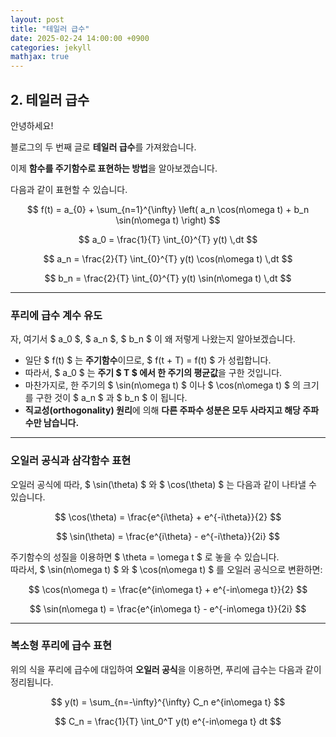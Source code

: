 ```yaml
---
layout: post
title: "테일러 급수"
date: 2025-02-24 14:00:00 +0900
categories: jekyll
mathjax: true
---
```


## 2. 테일러 급수

안녕하세요!

블로그의 두 번째 글로 **테일러 급수**를 가져왔습니다.

이제 **함수를 주기함수로 표현하는 방법**을 알아보겠습니다.

다음과 같이 표현할 수 있습니다.

$$
f(t) = a_{0} + \sum_{n=1}^{\infty} \left( a_n \cos(n\omega t) + b_n \sin(n\omega t) \right)
$$

$$
a_0 = \frac{1}{T} \int_{0}^{T} y(t) \,dt
$$

$$
a_n = \frac{2}{T} \int_{0}^{T} y(t) \cos(n\omega t) \,dt
$$

$$
b_n = \frac{2}{T} \int_{0}^{T} y(t) \sin(n\omega t) \,dt
$$

---

### **푸리에 급수 계수 유도**

자, 여기서 $ a_0 $, $ a_n $, $ b_n $ 이 왜 저렇게 나왔는지 알아보겠습니다.

- 일단 $ f(t) $ 는 **주기함수**이므로, $ f(t + T) = f(t) $ 가 성립합니다.
- 따라서, $ a_0 $ 는 **주기 $ T $ 에서 한 주기의 평균값**을 구한 것입니다.
- 마찬가지로, 한 주기의 $ \sin(n\omega t) $ 이나 $ \cos(n\omega t) $ 의 크기를 구한 것이 $ a_n $ 과 $ b_n $ 이 됩니다.
- **직교성(orthogonality) 원리**에 의해 **다른 주파수 성분은 모두 사라지고 해당 주파수만 남습니다.**

---

### **오일러 공식과 삼각함수 표현**

오일러 공식에 따라, $ \sin(\theta) $ 와 $ \cos(\theta) $ 는 다음과 같이 나타낼 수 있습니다.

$$
\cos(\theta) = \frac{e^{i\theta} + e^{-i\theta}}{2}
$$

$$
\sin(\theta) = \frac{e^{i\theta} - e^{-i\theta}}{2i}
$$

주기함수의 성질을 이용하면 $ \theta = \omega t $ 로 놓을 수 있습니다.  
따라서, $ \sin(n\omega t) $ 와 $ \cos(n\omega t) $ 를 오일러 공식으로 변환하면:

$$
\cos(n\omega t) = \frac{e^{in\omega t} + e^{-in\omega t}}{2}
$$

$$
\sin(n\omega t) = \frac{e^{in\omega t} - e^{-in\omega t}}{2i}
$$

---

### **복소형 푸리에 급수 표현**

위의 식을 푸리에 급수에 대입하여 **오일러 공식**을 이용하면, 푸리에 급수는 다음과 같이 정리됩니다.

$$
y(t) = \sum_{n=-\infty}^{\infty} C_n e^{in\omega t}
$$

$$
C_n = \frac{1}{T} \int_0^T y(t) e^{-in\omega t} dt
$$
